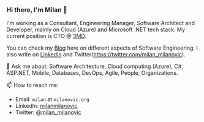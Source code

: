 ### Hi there, I'm Milan 👋

I'm working as a Consultant, Engineering Manager, Software Architect and Developer, mainly on Cloud (Azure) and Microsoft .NET tech stack. My current position is CTO @ [3MD](https://www.3mdinc.com).

You can check my [Blog](https://milan.milanovic.org/#posts) here on different aspects of Software Engineering. I also write on [LinkedIn](https://www.linkedin.com/in/milanmilanovic/) and Twitter(https://twitter.com/milan_milanovic).

💬 Ask me about: Software Architecture, Cloud computing (Azure), C#, ASP.NET, Mobile, Databases, DevOps, Agile, People, Organizations. 

📫 How to reach me:

* Email: `milan` at `milanovic.org`
* LinkedIn: [milanmilanovic](https://www.linkedin.com/in/milanmilanovic/)
* Twitter: [@milan_milanovic](https://twitter.com/milan_milanovic)

<!--
**milanm/milanm** is a ✨ _special_ ✨ repository because its `README.md` (this file) appears on your GitHub profile.

Here are some ideas to get you started:

- 🔭 I’m currently working on ...
- 🌱 I’m currently learning ...
- 👯 I’m looking to collaborate on ...
- 🤔 I’m looking for help with ...
- 💬 Ask me about ...
- 📫 How to reach me: ...
- 😄 Pronouns: ...
- ⚡ Fun fact: ...
-->


